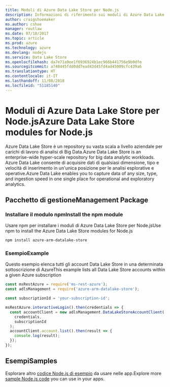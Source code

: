 ```yaml
---
title: Moduli di Azure Data Lake Store per Node.js
description: Informazioni di riferimento sui moduli di Azure Data Lake Store per Node.js
author: craigshoemaker
ms.author: cshoe
manager: routlaw
ms.date: 07/18/2017
ms.topic: article
ms.prod: azure
ms.technology: azure
ms.devlang: nodejs
ms.service: Data Lake Store
ms.openlocfilehash: da7e71a9ee1f6936924b1ec966b441756e9b0dfe
ms.sourcegitcommit: a748445fdd0dd7ead43d45fd4ad45009cfc439a6
ms.translationtype: HT
ms.contentlocale: it-IT
ms.lasthandoff: 11/08/2018
ms.locfileid: "51185140"
---
```

# <a name="azure-data-lake-store-modules-for-nodejs"></a><span data-ttu-id="bf6b0-103">Moduli di Azure Data Lake Store per Node.js</span><span class="sxs-lookup"><span data-stu-id="bf6b0-103">Azure Data Lake Store modules for Node.js</span></span>

<span data-ttu-id="bf6b0-104">Azure Data Lake Store è un repository su vasta scala a livello aziendale per carichi di lavoro di analisi di Big Data.</span><span class="sxs-lookup"><span data-stu-id="bf6b0-104">Azure Data Lake Store is an enterprise-wide hyper-scale repository for big data analytic workloads.</span></span> <span data-ttu-id="bf6b0-105">Azure Data Lake consente di acquisire dati di qualsiasi dimensione, tipo e velocità di inserimento in un'unica posizione per le analisi esplorative e operative.</span><span class="sxs-lookup"><span data-stu-id="bf6b0-105">Azure Data Lake enables you to capture data of any size, type, and ingestion speed in one single place for operational and exploratory analytics.</span></span>

## <a name="management-package"></a><span data-ttu-id="bf6b0-106">Pacchetto di gestione</span><span class="sxs-lookup"><span data-stu-id="bf6b0-106">Management Package</span></span>

### <a name="install-the-npm-module"></a><span data-ttu-id="bf6b0-107">Installare il modulo npm</span><span class="sxs-lookup"><span data-stu-id="bf6b0-107">Install the npm module</span></span>

<span data-ttu-id="bf6b0-108">Usare npm per installare i moduli di Azure Data Lake Store per Node.js</span><span class="sxs-lookup"><span data-stu-id="bf6b0-108">Use npm to install the Azure Data Lake Store modules for Node.js</span></span>

```bash
npm install azure-arm-datalake-store
```

### <a name="example"></a><span data-ttu-id="bf6b0-109">Esempio</span><span class="sxs-lookup"><span data-stu-id="bf6b0-109">Example</span></span>

<span data-ttu-id="bf6b0-110">Questo esempio elenca tutti gli account Data Lake Store in una determinata sottoscrizione di Azure</span><span class="sxs-lookup"><span data-stu-id="bf6b0-110">This example lists all Data Lake Store accounts within a given Azure subscription</span></span>

```javascript
const msRestAzure = require('ms-rest-azure');
const adlsManagement = require('azure-arm-datalake-store');

const subscriptionId = 'your-subscription-id';

msRestAzure.interactiveLogin().then(credentials => {
  const accountClient = new adlsManagement.DataLakeStoreAccountClient(
    credentials,
    subscriptionId
  );
  accountClient.account.list().then(result => {
    console.log(result);
  });
});
```

## <a name="samples"></a><span data-ttu-id="bf6b0-111">Esempi</span><span class="sxs-lookup"><span data-stu-id="bf6b0-111">Samples</span></span>

<span data-ttu-id="bf6b0-112">Esplorare altro [codice Node.js di esempio](https://azure.microsoft.com/resources/samples/?platform=nodejs) da usare nelle app.</span><span class="sxs-lookup"><span data-stu-id="bf6b0-112">Explore more [sample Node.js code](https://azure.microsoft.com/resources/samples/?platform=nodejs) you can use in your apps.</span></span>
